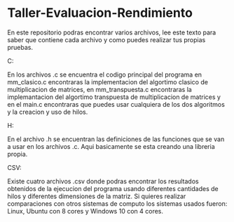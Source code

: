 # Taller-Evaluacion-Rendimiento

En este repositorio podras encontrar varios archivos, lee este texto para saber que contiene cada archivo y como puedes realizar tus propias pruebas.

C:

En los archivos .c se encuentra el codigo principal del programa en mm_clasico.c encontraras la implementacion del algortimo clasico de multiplicacion de matrices, en mm_transpuesta.c encontraras la implemantacion del algortimo transpuesta de multiplicacion de matrices y en el main.c encontraras que puedes usar cualquiera de los dos algoritmos y la creacion y uso de hilos.

H:

En el archivo .h se encuentran las definiciones de las funciones que se van a usar en los archivos .c. Aqui basicamente se esta creando una libreria propia.

CSV:

Existe cuatro archivos .csv donde podras encontrar los resultados obtenidos de la ejecucion del programa usando diferentes cantidades de hilos y diferentes dimensiones de la matriz. Si quieres realizar comparaciones con otros sistemas de computo los sistemas usados fueron: Linux, Ubuntu con 8 cores y Windows 10 con 4 cores.
